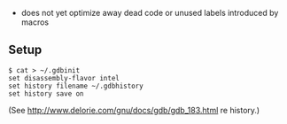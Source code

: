 * does not yet optimize away dead code or unused labels introduced by
  macros


## Setup

    $ cat > ~/.gdbinit
    set disassembly-flavor intel
    set history filename ~/.gdbhistory
    set history save on

(See http://www.delorie.com/gnu/docs/gdb/gdb_183.html re history.)
